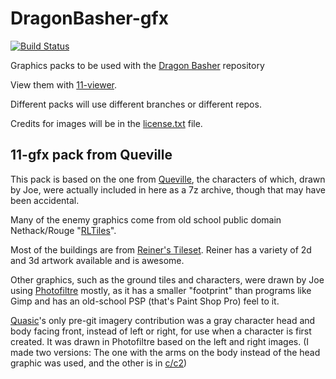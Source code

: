 # DragonBasher-gfx
[![Build Status](https://travis-ci.org/Quasic/DragonBasher-gfx.svg?branch=11-gfx)](https://travis-ci.org/Quasic/DragonBasher-gfx)

Graphics packs to be used with the [Dragon Basher](https://github.com/Quasic/DragonBasher) repository

View them with [11-viewer](//quasic.github.io/11-gfx/11-viewer.htm).

Different packs will use different branches or different repos.

Credits for images will be in the [license.txt](https://github.com/Quasic/DragonBasher-gfx/blob/11-gfx/license.txt) file.

## 11-gfx pack from Queville
This pack is based on the one from [Queville](http://queville.com), the characters of which, drawn by Joe, were actually included in here as a 7z archive, though that may have been accidental.

Many of the enemy graphics come from old school public domain Nethack/Rouge "[RLTiles](http://rltiles.sourceforge.net/)".

Most of the buildings are from [Reiner's Tileset](http://www.reinerstilesets.de/). Reiner has a variety of 2d and 3d artwork available and is awesome.

Other graphics, such as the ground tiles and
characters, were drawn by Joe using
[Photofiltre](http://photofiltre.en.softonic.com/) mostly, as it has a smaller "footprint"
than programs like Gimp and has an old-school
PSP (that's Paint Shop Pro) feel to it.

[Quasic](//github.com/Quasic)'s only pre-git imagery contribution was a gray character head and body facing front, instead of left or right, for use when a character is first created. It was drawn in Photofiltre based on the left and right images. (I made two versions: The one with the arms on the body instead of the head graphic was used, and the other is in [c/c2](https://github.com/Quasic/DragonBasher-gfx/tree/11-gfx/c/c2))
